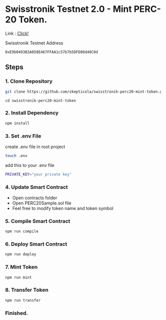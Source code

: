 # Swisstronik Testnet 2.0 - Mint PERC-20 Token.

Link : [Click!](https://www.swisstronik.com/testnet2/dashboard)

Swisstronik Testnet Address

```
0xE9b0493B3A058E467FFAA1c57b7b5DFD80d40C0d
```

## Steps

### 1. Clone Repository

```bash
git clone https://github.com/skepticola/swisstronik-perc20-mint-token.git
```

```
cd swisstronik-perc20-mint-token
```

### 2. Install Dependency

```bash
npm install
```

### 3. Set .env File

create .env file in root project

```bash
touch .env
```

add this to your .env file
```bash
PRIVATE_KEY="your private key"
```

### 4. Update Smart Contract

- Open contracts folder
- Open PERC20Sample.sol file
- Feel free to modify token name and token symbol

### 5. Compile Smart Contract

```bash
npm run compile
```

### 6. Deploy Smart Contract

```bash
npm run deploy
```

### 7. Mint Token

```bash
npm run mint
```

### 8. Transfer Token

```bash
npm run transfer
```

### Finished.
